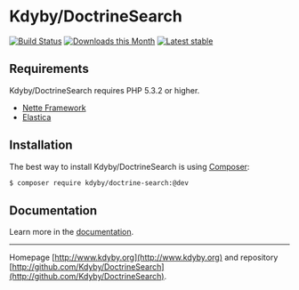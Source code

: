 Kdyby/DoctrineSearch
======

[![Build Status](https://travis-ci.org/Kdyby/DoctrineSearch.svg?branch=master)](https://travis-ci.org/Kdyby/DoctrineSearch)
[![Downloads this Month](https://img.shields.io/packagist/dm/kdyby/doctrine-search.svg)](https://packagist.org/packages/kdyby/doctrine-search)
[![Latest stable](https://img.shields.io/packagist/v/kdyby/doctrine-search.svg)](https://packagist.org/packages/kdyby/doctrine-search)


Requirements
------------

Kdyby/DoctrineSearch requires PHP 5.3.2 or higher.

- [Nette Framework](https://github.com/nette/nette)
- [Elastica](https://github.com/ruflin/Elastica)



Installation
------------

The best way to install Kdyby/DoctrineSearch is using  [Composer](http://getcomposer.org/):

```sh
$ composer require kdyby/doctrine-search:@dev
```


Documentation
------------

Learn more in the [documentation](https://github.com/Kdyby/DoctrineSearch/blob/master/docs/en/index.md).


-----

Homepage [http://www.kdyby.org](http://www.kdyby.org) and repository [http://github.com/Kdyby/DoctrineSearch](http://github.com/Kdyby/DoctrineSearch).
